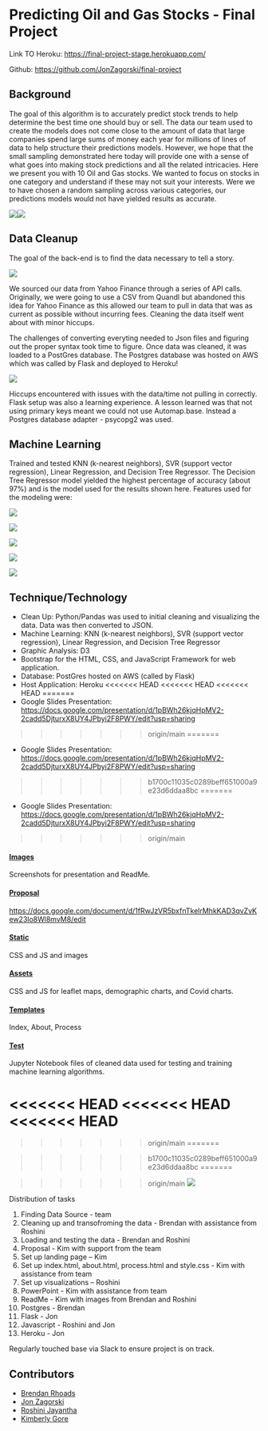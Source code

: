 # Predicting Oil and Gas Stocks - Final Project
Link TO Heroku: https://final-project-stage.herokuapp.com/

Github: https://github.com/JonZagorski/final-project


## Background
The goal of this algorithm is to accurately predict stock trends to help determine the best time one should buy or sell. The data our team used to create the models does not come close to the amount of data that large companies spend large sums of money each year for millions of lines of data to help structure their predictions models.  However, we hope that the small sampling demonstrated here today will provide one with a sense of what goes into making stock predictions and all the related intricacies. Here we present you with 10 Oil and Gas stocks. We wanted to focus on stocks in one category and understand if these may not suit your interests. Were we to have chosen a random sampling across various categories, our predictions models would not have yielded results as accurate.


![](https://github.com/JonZagorski/final-project/blob/main/screenshots/Graph1.png)![](https://github.com/JonZagorski/final-project/blob/main/screenshots/Graph2.png)
## Data Cleanup
The goal of the back-end is to find the data necessary to tell a story. 

![](https://github.com/JonZagorski/final-project/blob/main/screenshots/main.PNG)

We sourced our data from Yahoo Finance through a series of API calls. Originally, we were going to use a CSV from Quandl but abandoned this idea for Yahoo Finance as this allowed our team to pull in data that was as current as possible without incurring fees. Cleaning the data itself went about with minor hiccups.  

The challenges of converting everyting needed to Json files and figuring out the proper syntax took time to figure.  Once data was cleaned, it was loaded to a PostGres database. The Postgres database was hosted on AWS which was called by Flask and deployed to Heroku!

![](https://github.com/JonZagorski/final-project/blob/main/screenshots/yf_data_grab.PNG)

Hiccups encountered with issues with the data/time not pulling in correctly. Flask setup was also a learning experience.  A lesson learned was that not using primary keys meant we could not use Automap.base. Instead a Postgres database adapter - psycopg2 was used. 

## Machine Learning 
Trained and tested KNN (k-nearest neighbors), SVR (support vector regression), Linear Regression, and Decision Tree Regressor.  The Decision Tree Regressor model yielded the highest percentage of accuracy (about 97%) and is the model used for the results shown here. Features used for the modeling were:

![](https://github.com/JonZagorski/final-project/blob/main/screenshots/add_features.PNG)

![](https://github.com/JonZagorski/final-project/blob/main/screenshots/split_dataset.PNG)

![](https://github.com/JonZagorski/final-project/blob/main/screenshots/model_picking.PNG)

![](https://github.com/JonZagorski/final-project/blob/main/screenshots/model_accuracy.PNG)

![](https://github.com/JonZagorski/final-project/blob/main/screenshots/decision_tree_regressor.PNG)


## Technique/Technology 
* Clean Up:  Python/Pandas was used to initial cleaning and visualizing the data. Data was then converted to JSON.
* Machine Learning:  KNN (k-nearest neighbors), SVR (support vector regression), Linear Regression, and Decision Tree Regressor
* Graphic Analysis: D3
* Bootstrap for the HTML, CSS, and JavaScript Framework for web application.
* Database: PostGres hosted on AWS (called by Flask)
* Host Application:  Heroku
<<<<<<< HEAD
<<<<<<< HEAD
<<<<<<< HEAD
=======
* Google Slides Presentation: https://docs.google.com/presentation/d/1pBWh26kjqHpMV2-2cadd5DjturxX8UY4JPbyi2F8PWY/edit?usp=sharing
>>>>>>> origin/main
=======
* Google Slides Presentation: https://docs.google.com/presentation/d/1pBWh26kjqHpMV2-2cadd5DjturxX8UY4JPbyi2F8PWY/edit?usp=sharing
>>>>>>> b1700c11035c0289beff651000a9e23d6ddaa8bc
=======
* Google Slides Presentation: https://docs.google.com/presentation/d/1pBWh26kjqHpMV2-2cadd5DjturxX8UY4JPbyi2F8PWY/edit?usp=sharing
>>>>>>> origin/main


#### [Images](Images)
Screenshots for presentation and ReadMe.

#### [Proposal](Proposal)
https://docs.google.com/document/d/1fRwJzVR5bxfnTkelrMhkKAD3qvZvKew23lo8Wl8mvM8/edit

#### [Static](Static)
CSS and JS and images

#### [Assets](assets)
CSS and JS for leaflet maps, demographic charts, and Covid charts.

#### [Templates](templates)
Index, About, Process 

#### [Test](test)
Jupyter Notebook files of cleaned data used for testing and training machine learning algorithms.

<<<<<<< HEAD
<<<<<<< HEAD
<<<<<<< HEAD
=======

>>>>>>> origin/main
=======

>>>>>>> b1700c11035c0289beff651000a9e23d6ddaa8bc
=======

>>>>>>> origin/main
![](https://github.com/JonZagorski/final-project/blob/main/screenshots/indexhtml.png)

Distribution of tasks
1.	Finding Data Source - team
2.	Cleaning up and transofroming the data - Brendan with assistance from Roshini
3.	Loading and testing the data - Brendan and Roshini 
4.	Proposal - Kim with support from the team
5.	Set up landing page – Kim
6.	Set up index.html, about.html, process.html and style.css - Kim with assistance from team
7.  Set up visualizations – Roshini
8.	PowerPoint - Kim with assistance from team
9. ReadMe - Kim with images from Brendan and Roshini
10. Postgres - Brendan
11. Flask - Jon
12.	Javascript - Roshini and Jon
13. Heroku - Jon

Regularly touched base via Slack to ensure project is on track.

## Contributors
* [Brendan Rhoads](https://github.com/BRhoads1155)
* [Jon Zagorski](https://github.com/JonZagorski)
* [Roshini Jayantha](https://github.com/RoshiniGau)
* [Kimberly Gore](https://github.com/KGore12)
